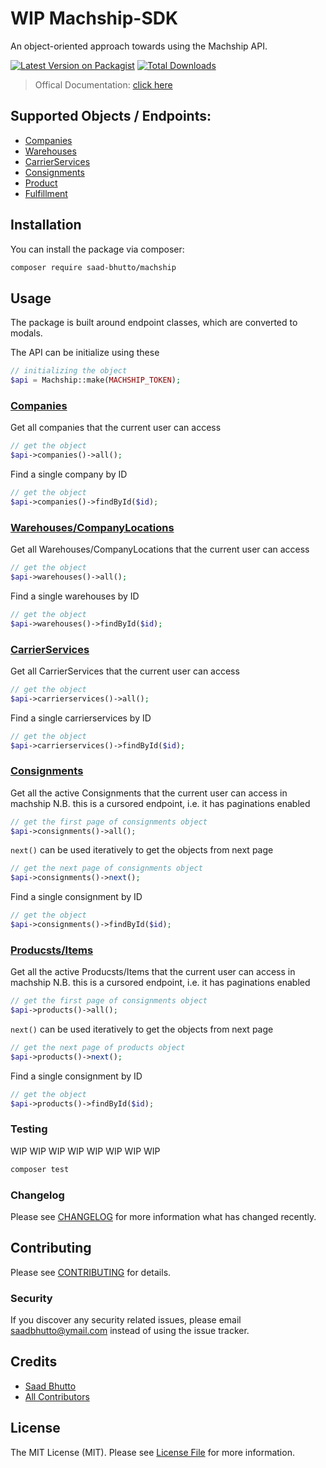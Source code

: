 # WIP Machship-SDK

An object-oriented approach towards using the Machship API.


[![Latest Version on Packagist](https://img.shields.io/packagist/v/saad-bhutto/machship.svg?style=flat-square)](https://packagist.org/packages/saad-bhutto/machship)
[![Total Downloads](https://img.shields.io/packagist/dt/saad-bhutto/machship.svg?style=flat-square)](https://packagist.org/packages/saad-bhutto/machship)

> Offical Documentation: [click here](https://demo.machship.com/swagger/index.html)


## Supported Objects / Endpoints:

* [Companies](#)
* [Warehouses](#)
* [CarrierServices](#)
* [Consignments](#)
* [Product](#)
* [Fulfillment](#)

## Installation

You can install the package via composer:

```bash
composer require saad-bhutto/machship
```

## Usage

The package is built around endpoint classes, which are converted to modals.

The API can be initialize using these 

``` php
// initializing the object
$api = Machship::make(MACHSHIP_TOKEN);
```

### [Companies](#)
Get all companies that the current user can access

``` php
// get the object
$api->companies()->all();
```

Find a single company by ID
``` php
// get the object
$api->companies()->findById($id);
```
### [Warehouses/CompanyLocations](#)
Get all Warehouses/CompanyLocations that the current user can access

``` php
// get the object
$api->warehouses()->all();
```

Find a single warehouses by ID
``` php
// get the object
$api->warehouses()->findById($id);
```

### [CarrierServices](#)
Get all CarrierServices that the current user can access

``` php
// get the object
$api->carrierservices()->all();
```

Find a single carrierservices by ID

``` php
// get the object
$api->carrierservices()->findById($id);
```

### [Consignments](#)
Get all the active Consignments that the current user can access in machship
N.B. this is a cursored endpoint, i.e. it has paginations enabled

``` php
// get the first page of consignments object
$api->consignments()->all();
```
`next()` can be used iteratively to get the objects from next page
``` php
// get the next page of consignments object
$api->consignments()->next();
```

Find a single consignment by ID

``` php
// get the object
$api->consignments()->findById($id);
```

### [Producsts/Items](#)
Get all the active Producsts/Items that the current user can access in machship
N.B. this is a cursored endpoint, i.e. it has paginations enabled

``` php
// get the first page of consignments object
$api->products()->all();
```
`next()` can be used iteratively to get the objects from next page
``` php
// get the next page of products object
$api->products()->next();
```

Find a single consignment by ID

``` php
// get the object
$api->products()->findById($id);
```


### Testing

WIP WIP WIP WIP WIP WIP WIP WIP 

``` bash
composer test
```

### Changelog

Please see [CHANGELOG](CHANGELOG.md) for more information what has changed recently.

## Contributing

Please see [CONTRIBUTING](CONTRIBUTING.md) for details.

### Security

If you discover any security related issues, please email saadbhutto@ymail.com instead of using the issue tracker.

## Credits

- [Saad Bhutto](https://github.com/saad-bhutto)
- [All Contributors](../../contributors)

## License

The MIT License (MIT). Please see [License File](LICENSE.md) for more information.
